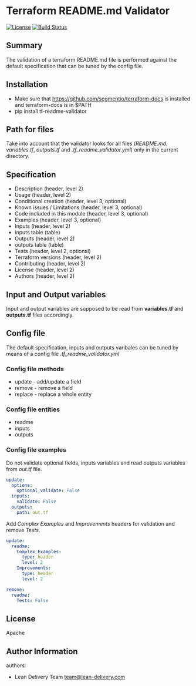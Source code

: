 # Terraform README.md Validator

[![License](https://img.shields.io/badge/license-Apache-green.svg?style=flat)](https://raw.githubusercontent.com/lean-delivery/tf-readme-validator/develop/LICENSE)
[![Build Status](https://travis-ci.org/lean-delivery/tf-readme-validator.svg?branch=develop)](https://travis-ci.org/lean-delivery/tf-readme-validator)

## Summary

The validation of a terraform README.md file is performed against the default specification that can be tuned by the config file.

## Installation

* Make sure that https://github.com/segmentio/terraform-docs is installed and terraform-docs is in $PATH
* pip install tf-readme-validator

## Path for files

Take into account that the validator looks for all files (*README.md*, *variables.tf*, *outputs.tf* and *.tf_readme_validator.yml*) only in the current directory.

## Specification

* Description (header, level 2)
* Usage (header, level 2)
* Conditional creation (header, level 3, optional)
* Known issues / Limitations (header, level 3, optional)
* Code included in this module (header, level 3, optional)
* Examples (header, level 3, optional)
* Inputs (header, level 2)
* inputs table (table)
* Outputs (header, level 2)
* outputs table (table)
* Tests (header, level 2, optional)
* Terraform versions (header, level 2)
* Contributing (header, level 2)
* License (header, level 2)
* Authors (header, level 2)

## Input and Output variables

Input and output variables are supposed to be read from **variables.tf** and **outputs.tf** files accordingly.

## Config file

The default specification, inputs and outputs varibales can be tuned by means of a config file *.tf_readme_validator.yml*

### Config file methods

* update - add/update a field
* remove - remove a field
* replace - replace a whole entity

### Config file entities

* readme
* inputs
* outputs

### Config file examples

Do not validate optional fields, inputs variables and read outputs variables from _out.tf_ file.

```yaml
update:
  options:
    optional_validate: False
  inputs:
    validate: False
  outputs:
    path: out.tf
```

Add _Complex Examples_ and _Improvements_ headers for validation and remove _Tests_.

```yaml
update:
  readme:
    Complex Examples:
      type: header
      level: 2
    Improvements:
      type: header
      level: 2

remove:
  readme:
    Tests: False
```

License
-------

Apache

Author Information
------------------

authors:
  - Lean Delivery Team <team@lean-delivery.com>
